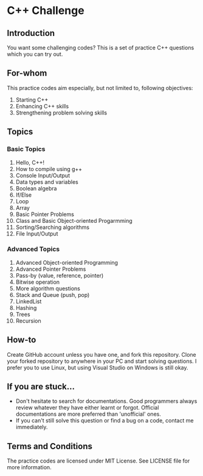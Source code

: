 # C++ Challenge
## Introduction
You want some challenging codes? This is a set of practice C++ questions which you can try out.

## For-whom
This practice codes aim especially, but not limited to, following objectives:
1. Starting C++
2. Enhancing C++ skills
3. Strengthening problem solving skills

## Topics
### Basic Topics
1. Hello, C++!
2. How to compile using g++
3. Console Input/Output
4. Data types and variables
5. Boolean algebra
6. If/Else
7. Loop
8. Array
9. Basic Pointer Problems
10. Class and Basic Object-oriented Progarmming
11. Sorting/Searching algorithms
12. File Input/Output

### Advanced Topics
1. Advanced Object-oriented Programming
2. Advanced Pointer Problems
3. Pass-by (value, reference, pointer)
4. Bitwise operation
5. More algorithm questions
6. Stack and Queue (push, pop)
7. LinkedList
8. Hashing
9. Trees
10. Recursion

## How-to
Create GitHub account unless you have one, and fork this repository. Clone your forked repository to anywhere in your PC and start solving questions. I prefer you to use Linux, but using Visual Studio on Windows is still okay.

## If you are stuck...
* Don't hesitate to search for documentations. Good programmers always review whatever they have either learnt or forgot. Official documentations are more preferred than 'unofficial' ones.
* If you can't still solve this question or find a bug on a code, contact me immediately.
 
## Terms and Conditions
The practice codes are licensed under MIT License. See LICENSE file for more information.
